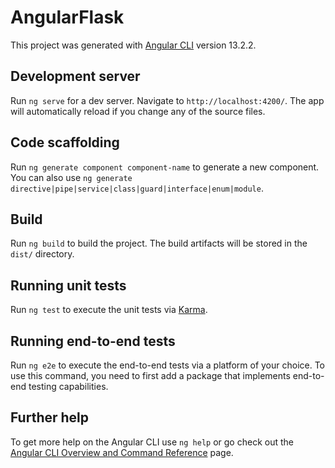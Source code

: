 # AngularFlask

 This project was generated with [Angular CLI](https://github.com/angular/angular-cli) version 13.2.2.

 ## Development server

 Run `ng serve` for a dev server. Navigate to `http://localhost:4200/`. The app will automatically reload if you change any of the source files.

 ## Code scaffolding

 Run `ng generate component component-name` to generate a new component. You can also use `ng generate directive|pipe|service|class|guard|interface|enum|module`.

 ## Build

 Run `ng build` to build the project. The build artifacts will be stored in the `dist/` directory.

 ## Running unit tests

 Run `ng test` to execute the unit tests via [Karma](https://karma-runner.github.io).

 ## Running end-to-end tests

 Run `ng e2e` to execute the end-to-end tests via a platform of your choice. To use this command, you need to first add a package that implements end-to-end testing capabilities.

 ## Further help

 To get more help on the Angular CLI use `ng help` or go check out the [Angular CLI Overview and Command Reference](https://angular.io/cli) page.
